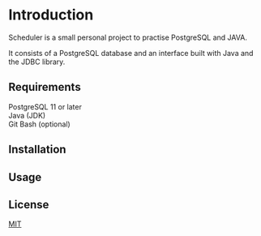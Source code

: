 # Introduction

Scheduler is a small personal project to practise PostgreSQL and JAVA. <br>

It consists of a PostgreSQL database and an interface built with Java and the JDBC library. <br>


## Requirements

PostgreSQL 11 or later <br>
Java (JDK) <br>
Git Bash (optional)
## Installation


## Usage


## License

[MIT](https://choosealicense.com/licenses/mit/)
